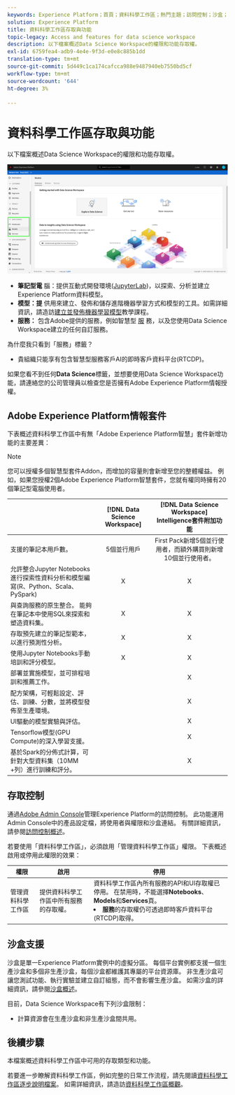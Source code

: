 ```yaml
---
keywords: Experience Platform；首頁；資料科學工作區；熱門主題；訪問控制；沙盒；智慧包；dsw功能；dsw訪問；Adobe Experience Platform智慧；智慧；aep智慧包
solution: Experience Platform
title: 資料科學工作區存取與功能
topic-legacy: Access and features for data science workspace
description: 以下檔案概述Data Science Workspace的權限和功能存取權。
exl-id: 6759fea4-adb9-4e4e-9f3d-e0e8c885b1dd
translation-type: tm+mt
source-git-commit: 5d449c1ca174cafcca988e9487940eb7550bd5cf
workflow-type: tm+mt
source-wordcount: '644'
ht-degree: 3%

---
```


# 資料科學工作區存取與功能

以下檔案概述Data Science Workspace的權限和功能存取權。

![DSW頁籤](./images/access/platform-tabs.png)

- **筆記型電** 腦：提供互動式開發環境([JupyterLab](./jupyterlab/overview.md))，以探索、分析並建立Experience Platform資料模型。
- **模型：提** 供用來建立、發佈和儲存進階機器學習方式和模型的工具。如需詳細資訊，請造訪[建立並發佈機器學習模型](./models-recipes/create-publish-model.md)教學課程。
- **服務：** 包含Adobe提供的服務，例如智慧型 [服](../intelligent-services/home.md) 務，以及您使用Data Science Workspace建立的任何自訂服務。

為什麼我只看到「服務」標籤？

- 貴組織只能享有包含智慧型服務客戶AI的即時客戶資料平台(RTCDP)。

如果您看不到任何&#x200B;**Data Science**&#x200B;標籤，並想要使用Data Science Workspace功能，請連絡您的公司管理員以檢查您是否擁有Adobe Experience Platform情報授權。

## Adobe Experience Platform情報套件

下表概述資料科學工作區中有無「Adobe Experience Platform智慧」套件新增功能的主要差異：

>[!NOTE]
>
>您可以授權多個智慧型套件Addon，而增加的容量則會新增至您的整體權益。 例如，如果您授權2個Adobe Experience Platform智慧套件，您就有權同時擁有20個筆記型電腦使用者。

|  | [!DNL Data Science Workspace] | [!DNL Data Science Workspace] Intelligence套件附加功能 |
| --- | :---: | :---: |
| 支援的筆記本用戶數。 | 5個並行用戶 | First Pack新增5個並行使用者，而額外購買則新增10個並行使用者。 |
| 允許整合Jupyter Notebooks進行探索性資料分析和模型編寫(R、Python、Scala、PySpark) | X | X |
| 與查詢服務的原生整合。 能夠在筆記本中使用SQL來探索和塑造資料集。 | X | X |
| 存取預先建立的筆記型範本，以進行預測性分析。 | X | X |
| 使用Jupyter Notebooks手動培訓和評分模型。 | X | X |
| 部署並實施模型，並可排程培訓和推薦工作。 |  | X |
| 配方架構，可輕鬆設定、評估、訓練、分數，並將模型發佈至生產環境。 |  | X |
| UI驅動的模型實驗與評估。 |  | X |
| Tensorflow模型(GPU Compute)的深入學習支援。 |  | X |
| 基於Spark的分佈式計算，可針對大型資料集（10MM +列）進行訓練和評分。 |  | X |

## 存取控制

通過[Adobe Admin Console](https://adminconsole.adobe.com)管理Experience Platform的訪問控制。 此功能運用Admin Console中的產品設定檔，將使用者與權限和沙盒連結。 有關詳細資訊，請參閱[訪問控制概述](../access-control/home.md)。

若要使用「資料科學工作區」，必須啟用「管理資料科學工作區」權限。 下表概述啟用或停用此權限的效果：

| 權限 | 啟用 | 停用 |
|---|---|---|
| 管理資料科學工作區 | 提供資料科學工作區中所有服務的存取權。 | 資料科學工作區內所有服務的API和UI存取權已停用。 在禁用時，不能選擇&#x200B;**Notebooks**、**Models**&#x200B;和&#x200B;**Services**&#x200B;頁。 <li>**服務**&#x200B;的存取權仍可透過即時客戶資料平台(RTCDP)取得。</li> |

## 沙盒支援

沙盒是單一Experience Platform實例中的虛擬分區。 每個平台實例都支援一個生產沙盒和多個非生產沙盒，每個沙盒都維護其專屬的平台資源庫。 非生產沙盒可讓您測試功能、執行實驗並建立自訂組態，而不會影響生產沙盒。 如需沙盒的詳細資訊，請參閱[沙盒概述](../sandboxes/home.md)。

目前，Data Science Workspace有下列沙盒限制：

- 計算資源會在生產沙盒和非生產沙盒間共用。

## 後續步驟

本檔案概述資料科學工作區中可用的存取類型和功能。

若要進一步瞭解資料科學工作區，例如完整的日常工作流程，請先閱讀[資料科學工作區逐步說明檔案](./walkthrough.md)。 如需詳細資訊，請造訪[資料科學工作區概觀](./home.md)。
